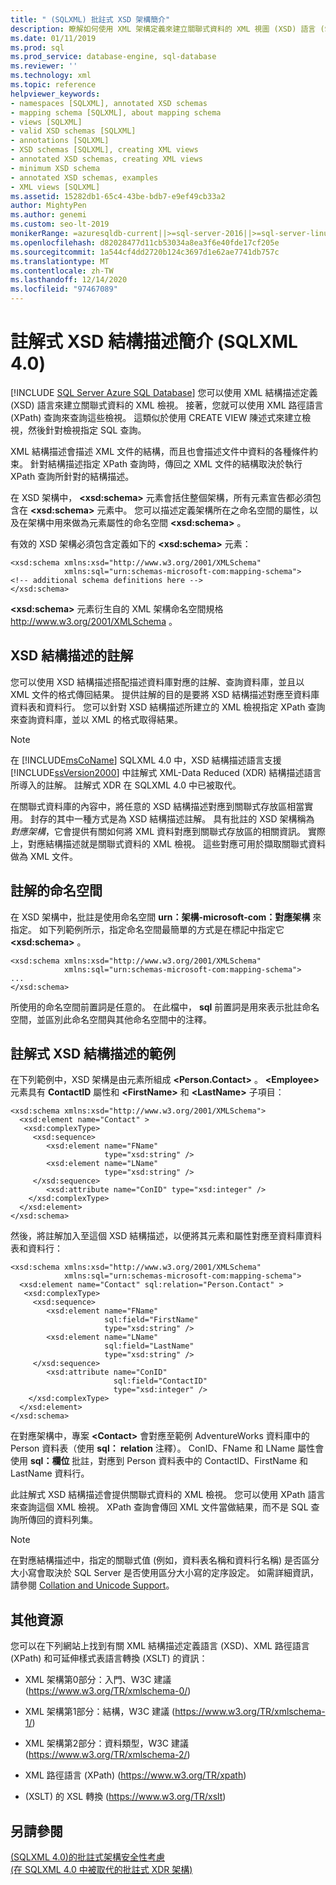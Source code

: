 ```yaml
---
title: " (SQLXML) 批註式 XSD 架構簡介"
description: 瞭解如何使用 XML 架構定義來建立關聯式資料的 XML 視圖 (XSD) 語言 (SQLXML 4.0) 。
ms.date: 01/11/2019
ms.prod: sql
ms.prod_service: database-engine, sql-database
ms.reviewer: ''
ms.technology: xml
ms.topic: reference
helpviewer_keywords:
- namespaces [SQLXML], annotated XSD schemas
- mapping schema [SQLXML], about mapping schema
- views [SQLXML]
- valid XSD schemas [SQLXML]
- annotations [SQLXML]
- XSD schemas [SQLXML], creating XML views
- annotated XSD schemas, creating XML views
- minimum XSD schema
- annotated XSD schemas, examples
- XML views [SQLXML]
ms.assetid: 15282db1-65c4-43be-bdb7-e9ef49cb33a2
author: MightyPen
ms.author: genemi
ms.custom: seo-lt-2019
monikerRange: =azuresqldb-current||>=sql-server-2016||>=sql-server-linux-2017||=azuresqldb-mi-current
ms.openlocfilehash: d82028477d11cb53034a8ea3f6e40fde17cf205e
ms.sourcegitcommit: 1a544cf4dd2720b124c3697d1e62ae7741db757c
ms.translationtype: MT
ms.contentlocale: zh-TW
ms.lasthandoff: 12/14/2020
ms.locfileid: "97467089"
---
```

# <a name="introduction-to-annotated-xsd-schemas-sqlxml-40"></a>註解式 XSD 結構描述簡介 (SQLXML 4.0)
[!INCLUDE [SQL Server Azure SQL Database](../../../includes/applies-to-version/sql-asdb.md)]
  您可以使用 XML 結構描述定義 (XSD) 語言來建立關聯式資料的 XML 檢視。 接著，您就可以使用 XML 路徑語言 (XPath) 查詢來查詢這些檢視。 這類似於使用 CREATE VIEW 陳述式來建立檢視，然後針對檢視指定 SQL 查詢。  
  
 XML 結構描述會描述 XML 文件的結構，而且也會描述文件中資料的各種條件約束。 針對結構描述指定 XPath 查詢時，傳回之 XML 文件的結構取決於執行 XPath 查詢所針對的結構描述。  
  
 在 XSD 架構中， **\<xsd:schema>** 元素會括住整個架構，所有元素宣告都必須包含在 **\<xsd:schema>** 元素中。 您可以描述定義架構所在之命名空間的屬性，以及在架構中用來做為元素屬性的命名空間 **\<xsd:schema>** 。  
  
 有效的 XSD 架構必須包含定義如下的 **\<xsd:schema>** 元素：  
  
```  
<xsd:schema xmlns:xsd="http://www.w3.org/2001/XMLSchema"   
            xmlns:sql="urn:schemas-microsoft-com:mapping-schema">  
<!-- additional schema definitions here -->  
</xsd:schema>  
```  
  
 **\<xsd:schema>** 元素衍生自的 XML 架構命名空間規格 http://www.w3.org/2001/XMLSchema 。  
  
## <a name="annotations-to-the-xsd-schema"></a>XSD 結構描述的註解  
 您可以使用 XSD 結構描述搭配描述資料庫對應的註解、查詢資料庫，並且以 XML 文件的格式傳回結果。 提供註解的目的是要將 XSD 結構描述對應至資料庫資料表和資料行。 您可以針對 XSD 結構描述所建立的 XML 檢視指定 XPath 查詢來查詢資料庫，並以 XML 的格式取得結果。  
  
> [!NOTE]  
>  在 [!INCLUDE[msCoName](../../../includes/msconame-md.md)] SQLXML 4.0 中，XSD 結構描述語言支援 [!INCLUDE[ssVersion2000](../../../includes/ssversion2000-md.md)] 中註解式 XML-Data Reduced (XDR) 結構描述語言所導入的註解。 註解式 XDR 在 SQLXML 4.0 中已被取代。  
  
 在關聯式資料庫的內容中，將任意的 XSD 結構描述對應到關聯式存放區相當實用。 封存的其中一種方式是為 XSD 結構描述註解。 具有批註的 XSD 架構稱為 *對應架構*，它會提供有關如何將 XML 資料對應到關聯式存放區的相關資訊。 實際上，對應結構描述就是關聯式資料的 XML 檢視。 這些對應可用於擷取關聯式資料做為 XML 文件。  
  
## <a name="namespace-for-annotations"></a>註解的命名空間  
 在 XSD 架構中，批註是使用命名空間 **urn：架構-microsoft-com：對應架構** 來指定。 如下列範例所示，指定命名空間最簡單的方式是在標記中指定它 **\<xsd:schema>** 。  
  
```  
<xsd:schema xmlns:xsd="http://www.w3.org/2001/XMLSchema"   
            xmlns:sql="urn:schemas-microsoft-com:mapping-schema">  
...  
</xsd:schema>  
```  
  
 所使用的命名空間前置詞是任意的。 在此檔中， **sql** 前置詞是用來表示批註命名空間，並區別此命名空間與其他命名空間中的注釋。  
  
## <a name="example-of-an-annotated-xsd-schema"></a>註解式 XSD 結構描述的範例  
 在下列範例中，XSD 架構是由元素所組成 **\<Person.Contact>** 。 **\<Employee>** 元素具有 **ContactID** 屬性和 **\<FirstName>** 和 **\<LastName>** 子項目：  
  
```  
<xsd:schema xmlns:xsd="http://www.w3.org/2001/XMLSchema">  
  <xsd:element name="Contact" >  
   <xsd:complexType>  
     <xsd:sequence>  
        <xsd:element name="FName"    
                     type="xsd:string" />   
        <xsd:element name="LName"  
                     type="xsd:string" />  
     </xsd:sequence>  
        <xsd:attribute name="ConID" type="xsd:integer" />  
    </xsd:complexType>  
  </xsd:element>  
</xsd:schema>  
```  
  
 然後，將註解加入至這個 XSD 結構描述，以便將其元素和屬性對應至資料庫資料表和資料行：  
  
```  
<xsd:schema xmlns:xsd="http://www.w3.org/2001/XMLSchema"  
            xmlns:sql="urn:schemas-microsoft-com:mapping-schema">  
  <xsd:element name="Contact" sql:relation="Person.Contact" >  
   <xsd:complexType>  
     <xsd:sequence>  
        <xsd:element name="FName"  
                     sql:field="FirstName"   
                     type="xsd:string" />   
        <xsd:element name="LName"    
                     sql:field="LastName"    
                     type="xsd:string" />  
     </xsd:sequence>  
        <xsd:attribute name="ConID"   
                       sql:field="ContactID"   
                       type="xsd:integer" />  
    </xsd:complexType>  
  </xsd:element>  
</xsd:schema>  
```  
  
 在對應架構中，專案 **\<Contact>** 會對應至範例 AdventureWorks 資料庫中的 Person 資料表（使用 **sql： relation** 注釋）。 ConID、FName 和 LName 屬性會使用 **sql：欄位** 批註，對應到 Person 資料表中的 ContactID、FirstName 和 LastName 資料行。  
  
 此註解式 XSD 結構描述會提供關聯式資料的 XML 檢視。 您可以使用 XPath 語言來查詢這個 XML 檢視。 XPath 查詢會傳回 XML 文件當做結果，而不是 SQL 查詢所傳回的資料列集。  
  
> [!NOTE]  
>  在對應結構描述中，指定的關聯式值 (例如，資料表名稱和資料行名稱) 是否區分大小寫會取決於 SQL Server 是否使用區分大小寫的定序設定。 如需詳細資訊，請參閱 [Collation and Unicode Support](../../../relational-databases/collations/collation-and-unicode-support.md)。  
  
## <a name="other-resources"></a>其他資源  
 您可以在下列網站上找到有關 XML 結構描述定義語言 (XSD)、XML 路徑語言 (XPath) 和可延伸樣式表語言轉換 (XSLT) 的資訊：  
  
-   XML 架構第0部分：入門、W3C 建議 (https://www.w3.org/TR/xmlschema-0/)  
  
-   XML 架構第1部分：結構，W3C 建議 (https://www.w3.org/TR/xmlschema-1/)  
  
-   XML 架構第2部分：資料類型，W3C 建議 (https://www.w3.org/TR/xmlschema-2/)  
  
-   XML 路徑語言 (XPath)  (https://www.w3.org/TR/xpath)  
  
-    (XSLT) 的 XSL 轉換 (https://www.w3.org/TR/xslt)  
  
## <a name="see-also"></a>另請參閱  
 [&#40;SQLXML 4.0&#41;的批註式架構安全性考慮 ](../../../relational-databases/sqlxml-annotated-xsd-schemas-xpath-queries/security/annotated-schema-security-considerations-sqlxml-4-0.md)   
 [&#40;在 SQLXML 4.0 中被取代的批註式 XDR 架構&#41;](../../../relational-databases/sqlxml/annotated-xsd-schemas/annotated-xdr-schemas-deprecated-in-sqlxml-4-0.md)  
  
  
